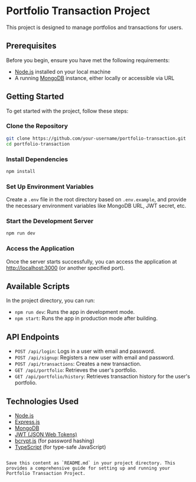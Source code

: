 # Portfolio Transaction Project

This project is designed to manage portfolios and transactions for users.

## Prerequisites

Before you begin, ensure you have met the following requirements:

- [Node.js](https://nodejs.org/) installed on your local machine
- A running [MongoDB](https://www.mongodb.com/) instance, either locally or accessible via URL

## Getting Started

To get started with the project, follow these steps:

### Clone the Repository

```bash
git clone https://github.com/your-username/portfolio-transaction.git
cd portfolio-transaction
```

### Install Dependencies

```bash
npm install
```

### Set Up Environment Variables

Create a `.env` file in the root directory based on `.env.example`, and provide the necessary environment variables like MongoDB URL, JWT secret, etc.

### Start the Development Server

```bash
npm run dev
```

### Access the Application

Once the server starts successfully, you can access the application at [http://localhost:3000](http://localhost:3000) (or another specified port).

## Available Scripts

In the project directory, you can run:

- `npm run dev`: Runs the app in development mode.
- `npm start`: Runs the app in production mode after building.

## API Endpoints

- `POST /api/login`: Logs in a user with email and password.
- `POST /api/signup`: Registers a new user with email and password.
- `POST /api/transactions`: Creates a new transaction.
- `GET /api/portfolio`: Retrieves the user's portfolio.
- `GET /api/portfolio/history`: Retrieves transaction history for the user's portfolio.

## Technologies Used

- [Node.js](https://nodejs.org/)
- [Express.js](https://expressjs.com/)
- [MongoDB](https://www.mongodb.com/)
- [JWT (JSON Web Tokens)](https://jwt.io/)
- [bcrypt.js](https://www.npmjs.com/package/bcryptjs) (for password hashing)
- [TypeScript](https://www.typescriptlang.org/) (for type-safe JavaScript)
```

Save this content as `README.md` in your project directory. This provides a comprehensive guide for setting up and running your Portfolio Transaction Project.
